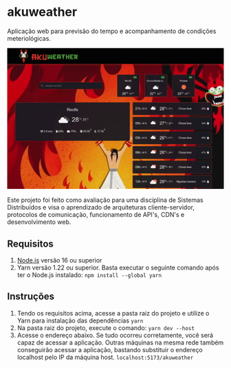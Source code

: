 # akuweather
Aplicação web para previsão do tempo e acompanhamento de condições meteriológicas.

![Tela Inicial](/page.png "akuweather")

Este projeto foi feito como avaliação para uma disciplina de Sistemas Distribuídos e visa o aprendizado de arquiteturas cliente-servidor, protocolos de comunicação, funcionamento de API's, CDN's e desenvolvimento web.

## Requisitos
1. [Node.js](https://nodejs.org/en/) versão 16 ou superior
2. Yarn versão 1.22 ou superior. Basta executar o seguinte comando após ter o Node.js instalado:
`npm install --global yarn`

## Instruções
1. Tendo os requisitos acima, acesse a pasta raiz do projeto e utilize o Yarn para instalação das dependências
`yarn`
2. Na pasta raiz do projeto, execute o comando:
`yarn dev --host`
3. Acesse o endereço abaixo. Se tudo ocorreu corretamente, você será capaz de acessar a aplicação. Outras máquinas na mesma rede também conseguirão acessar a aplicação, bastando substituir o endereço localhost pelo IP da máquina host.
`localhost:5173/akuweather`